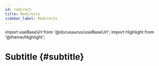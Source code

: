 ```yaml
---
id: redirect
title: Redirects
sidebar_label: Redirects
---
```

import useBaseUrl from '@docusaurus/useBaseUrl'; 
import Highlight from '@theme/Highlight';

# Subtitle {#subtitle}

